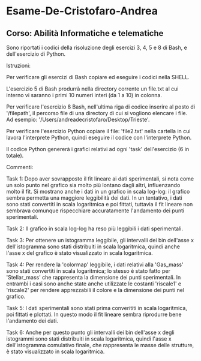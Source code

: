 # Esame-De-Cristofaro-Andrea
## Corso: Abilità Informatiche e telematiche

Sono riportati i codici della risoluzione degli esercizi 3, 4, 5 e 8 di Bash, e dell'esercizio di Python. 

Istruzioni:

Per verificare gli esercizi di Bash copiare ed eseguire i codici nella SHELL.

L'esercizio 5 di Bash produrrà nella directory corrente un file.txt al cui interno vi saranno i primi 10 numeri interi (da 1 a 10) in colonna. 

Per verificare l'esercizio 8 Bash, nell'ultima riga di codice inserire al posto di '/filepath', il percorso file di una directory di cui si vogliono elencare i file. Ad esempio: '/Users/andreadecristofaro/Desktop/Trieste'.

Per verificare l'esercizio Python copiare il file: 'file2.txt' nella cartella in cui lavora l'interprete Python, quindi eseguire il codice con l'interprete Python.

Il codice Python genererà i grafici relativi ad ogni 'task' dell'esercizio (6 in totale).

Commenti:

Task 1: Dopo aver sovrapposto il fit lineare ai dati sperimentali, si nota come un solo punto nel grafico sia molto più lontano dagli altri, influenzando molto il fit. 
Si mostrano anche i dati in un grafico in scala log-log: il grafico sembra permetta una maggiore leggibilità dei dati. In un tentativo, i dati sono stati convertiti in scala logaritmica e poi fittati, tuttavia il fit lineare non sembrava comunque rispecchiare accuratamente l'andamento dei punti sperimentali. 

Task 2: Il grafico in scala log-log ha reso più leggibili i dati sperimentali.

Task 3: Per ottenere un istogramma leggibile, gli intervalli dei bin dell'asse x dell'istogramma sono stati distribuiti in scala logaritmica, quindi anche l'asse x del grafico è stato visualizzato in scala logaritmica.

Task 4: Per rendere la 'colormap' leggibile, i dati relativi alla 'Gas_mass' sono stati convertiti in scala logaritmica; lo stesso è stato fatto per 'Stellar_mass' che rappresenta la dimensione dei punti sperimentali. In entrambi i casi sono anche state anche utilizzate le costanti 'riscale1' e 'riscale2' per rendere apprezzabili il colore e la dimensione dei punti nel grafico.

Task 5: I dati sperimentali sono stati prima converititi in scala logaritmica, poi fittati e plottati. In questo modo il fit lineare sembra riprodurre bene l'andamento dei dati.

Task 6: Anche per questo punto gli intervalli dei bin dell'asse x degli istogrammi sono stati distribuiti in scala logaritmica, quindi l'asse x dell'istogramma comulativo finale, che rappresenta le masse delle strutture, è stato visualizzato in scala logaritmica.
